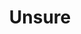 ---
pid: LS162
title: Unsure
location_transcription: all over the city
zipcode: '19107'
outside_phl: 
neighborhood: Washington Square West,Avenue of The Arts,Midtown Village,Chinatown
age: '55'
age_range: 50-59
instagram: 
image_file_name: LS_162.jpg
proposal_transcription: |-
  -More representation of people of color not just those of European ancestry
  -Monuments that inspire us toward community building
topic: Neighborhoods,Philadelphia,Race Ethnicity
topic_summary: 0, 0, 0
type: Sculpture Statue
keywords_other: 
credit: Maurice
image_labels: 
twitter: 
facebook: 
permalink: "/monuments/ls162/"
layout: item-page
---